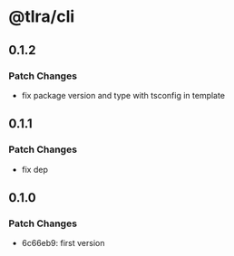 # @tlra/cli

## 0.1.2

### Patch Changes

- fix package version and type with tsconfig in template

## 0.1.1

### Patch Changes

- fix dep

## 0.1.0

### Patch Changes

- 6c66eb9: first version
